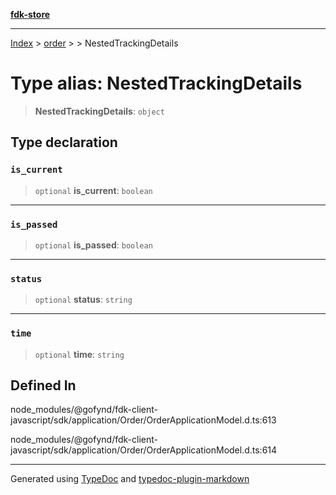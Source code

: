 [**fdk-store**](../../../README.md)
***

[Index](../../../API.md) > [order](../../README.md) > [<internal>](../README.md) > NestedTrackingDetails

# Type alias: NestedTrackingDetails

> **NestedTrackingDetails**: `object`

## Type declaration

### `is_current`

> `optional` **is\_current**: `boolean`

***

### `is_passed`

> `optional` **is\_passed**: `boolean`

***

### `status`

> `optional` **status**: `string`

***

### `time`

> `optional` **time**: `string`

## Defined In

node\_modules/@gofynd/fdk-client-javascript/sdk/application/Order/OrderApplicationModel.d.ts:613

node\_modules/@gofynd/fdk-client-javascript/sdk/application/Order/OrderApplicationModel.d.ts:614

***
Generated using [TypeDoc](https://typedoc.org/) and [typedoc-plugin-markdown](https://www.npmjs.com/package/typedoc-plugin-markdown)
